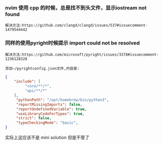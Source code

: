 ### nvim 使用 cpp 的时候，总是找不到头文件，显示iostream not found

    解决方法:https://github.com/clangd/clangd/issues/537#issuecomment-1479544442

### 同样的使用pyright时候提示 import could not be resolved

    解决方法:https://github.com/microsoft/pyright/issues/3378#issuecomment-1236128328

    添加~/pyrightconfig.json文件,内容是:

```json
{
    "include": [
         "core/**/*",
         "api/**/*"
    ],
     "pythonPath": "/opt/homebrew/bin/python3",
     "reportMissingImports": false,
     "reportUndefinedVariable": true,
     "useLibraryCodeForTypes": true,
     "strict": false,
     "typeCheckingMode": "basic",
}
```
 实际上这应该不是 mini solution 但是不管了 
